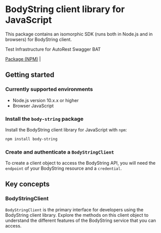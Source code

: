 # BodyString client library for JavaScript

This package contains an isomorphic SDK (runs both in Node.js and in browsers) for BodyString client.

Test Infrastructure for AutoRest Swagger BAT

[Package (NPM)](https://www.npmjs.com/package/body-string) |

## Getting started

### Currently supported environments

- Node.js version 10.x.x or higher
- Browser JavaScript


### Install the `body-string` package

Install the BodyString client library for JavaScript with `npm`:

```bash
npm install body-string
```

### Create and authenticate a `BodyStringClient`

To create a client object to access the BodyString API, you will need the `endpoint` of your BodyString resource and a `credential`.
## Key concepts

### BodyStringClient

`BodyStringClient` is the primary interface for developers using the BodyString client library. Explore the methods on this client object to understand the different features of the BodyString service that you can access.

